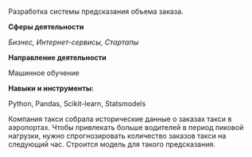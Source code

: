 Разработка системы предсказания объема заказа.

**Сферы деятельности**

*Бизнес, Интернет-сервисы, Стартапы*

**Направление деятельности**

Машинное обучение

**Навыки и инструменты:**

Python, Pandas, Scikit-learn, Statsmodels

Компания такси собрала исторические данные о заказах такси в аэропортах. 
Чтобы привлекать больше водителей в период пиковой нагрузки, нужно спрогнозировать количество заказов такси на следующий час. 
Строится модель для такого предсказания.
